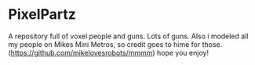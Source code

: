 # PixelPartz
A repository full of voxel people and guns. Lots of guns.
Also i modeled all my people on Mikes Mini Metros, so credit goes to hime for those. (https://github.com/mikelovesrobots/mmmm)
hope you enjoy!
